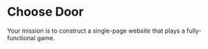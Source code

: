 # Choose Door
Your mission is to construct a single-page website that plays a fully-functional game. 
